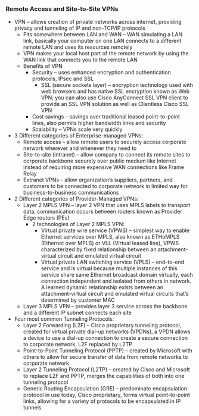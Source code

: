 ### Remote Access and Site-to-Site VPNs

-	VPN – allows creation of private networks across internet, providing privacy and tunneling of IP and non-TCP/IP protocols
    - Fits somewhere between LAN and WAN – WAN simulating a LAN link, basically your computer on one LAN connects to a different remote LAN and uses its resources remotely 
    -	VPN makes your local host part of the remote network by using the WAN link that connects you to the remote LAN 
    -	Benefits of VPN
        - Security – uses enhanced encryption and authentication protocols, IPsec and SSL 
            -	SSL (secure sockets layer) – encryption technology used with web browsers and has native SSL encryption known as Web VPN; you can also use Cisco AnyConnect SSL VPN client to provide an SSL VPN solution as well as Clientless Cisco SSL VPN
        - Cost savings – savings over traditional leased point-to-point lines, also permits higher bandwidth links and security 
        - Scalability – VPNs scale very quickly 
- 3 Different categories of Enterprise-managed VPNs:
    - Remote access – allow remote users to securely access corporate network wherever and whenever they need to 
    - Site-to-site (intranet) – allow company to connect its remote sites to corporate backbone securely over public medium like Internet instead of requiring more expensive WAN connections like Frame Relay 
    - Extranet VPNs – allow organization’s suppliers, partners, and customers to be connected to corporate network in limited way for business-to-business communications 
- 2 Different categories of Provider-Managed VPNs:
    - Layer 2 MPLS VPN – layer 2 VPN that uses MPLS labels to transport data, communication occurs between routers known as Provider Edge routers (PEs) 
       - 2 technologies of Layer 2 MPLS VPN:
           - Virtual private wire service (VPWS) – simplest way to enable Ethernet services over MPLS, also known as ETHoMPLS (Ethernet over MPLS) or VLL (Virtual leased line), VPWS characterized by fixed relationship between an attachment-virtual circuit and emulated virtual circuit 
           - Virtual private LAN switching service (VPLS) – end-to-end service and is virtual because multiple instances of this service share same Ethernet broadcast domain virtually, each connection independent and isolated from others in network. A learned dynamic relationship exists between an attachment-virtual circuit and emulated virtual circuits that’s determined by customer MAC 
     - Layer 3 MPLS VPN – provides layer 3 service across the backbone and a different IP subnet connects each site
- Four most common Tunneling Protocols:
    - Layer 2 Forwarding (L2F) – Cisco proprietary tunneling protocol, created for virtual private dial-up networks (VPDNs), a VPDN allows a device to use a dial-up connection to create a secure connection to corporate network, L2F replaced by L2TP
    - Point-to-Point Tunneling Protocol (PPTP) – created by Microsoft with others to allow for secure transfer of data from remote networks to corporate network 
    - Layer 2 Tunneling Protocol (L2TP) – created by Cisco and Microsoft to replace L2F and PPTP, merges the capabilities of both into one tunneling protocol
    - Generic Routing Encapsulation (GRE) – predominate encapsulation protocol in use today, Cisco proprietary, forms virtual point-to-point links, allowing for a variety of protocols to be encapsulated in IP tunnels
